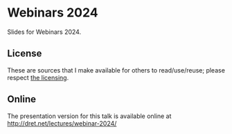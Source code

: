 # Webinars 2024

Slides for Webinars 2024.


## License

These are sources that I make available for others to read/use/reuse; please respect [the licensing](../LICENSE).


## Online

The presentation version for this talk is available online at http://dret.net/lectures/webinar-2024/
